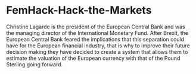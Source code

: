 # FemHack-Hack-the-Markets

Christine Lagarde is the president of the European Central Bank and was the managing director of the International Monetary Fund. After Brexit, the European Central Bank feared the implications that this separation could have for the European financial industry, that is why to improve their future decision making they have decided to create a system that allows them to estimate the valuation of the European currency with that of the Pound Sterling going forward. 

